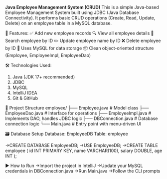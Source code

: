 **Java Employee Management System (CRUD)**
This is a simple Java-based Employee Management System built using JDBC (Java Database Connectivity). It performs basic CRUD operations (Create, Read, Update, Delete) on an employee table in a MySQL database.

🚀 Features:
✅ Add new employee records
🔍 View all employee details
🔎 Search employee by ID
✏️ Update employee name by ID
❌ Delete employee by ID
💾 Uses MySQL for data storage
📦 Clean object-oriented structure (Employee, EmployeeImpl, EmployeeDao)

🛠 Technologies Used:
1. Java (JDK 17+ recommended)
2. JDBC
3. MySQL
4. IntelliJ IDEA
5. Git & GitHub

📁 Project Structure
employee/
├── Employee.java          # Model class
├── EmployeeDao.java       # Interface for operations
├── EmployeeImpl.java      # Implements DAO, handles JDBC logic
├── DBConnection.java      # Database connection logic
└── Main.java              # Entry point with menu-driven UI

🗃️ Database Setup
Database: EmployeeDB
Table: employee

->CREATE DATABASE EmployeeDB;
->USE EmployeeDB;
->CREATE TABLE employee (
    id INT PRIMARY KEY,
    name VARCHAR(100),
    salary DOUBLE,
    age INT
);

▶️ How to Run
->Import the project in IntelliJ
->Update your MySQL credentials in DBConnection.java
->Run Main.java
->Follow the CLI prompts


